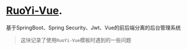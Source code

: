 # [RuoYi-Vue](http://doc.ruoyi.vip/ruoyi-vue/).

基于SpringBoot、Spring Security、Jwt、Vue的前后端分离的后台管理系统

> 这块记录了使用`RuoYi-Vue`模板时遇到的一些问题